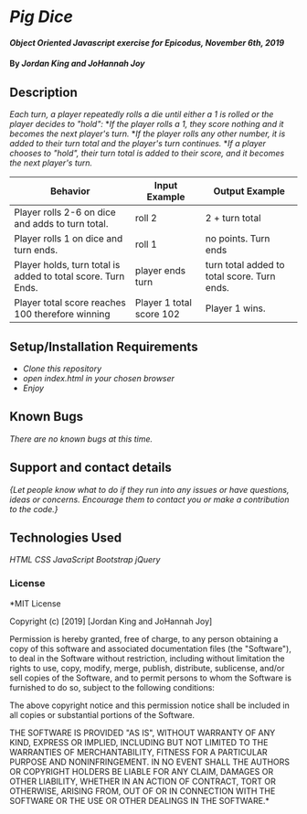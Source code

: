# _Pig Dice_

#### _Object Oriented Javascript exercise for Epicodus, November 6th, 2019_

#### By _**Jordan King and JoHannah Joy**_

## Description

_Each turn, a player repeatedly rolls a die until either a 1 is rolled or the player decides to "hold":_
*_If the player rolls a 1, they score nothing and it becomes the next player's turn._
*_If the player rolls any other number, it is added to their turn total and the player's turn continues._
*_If a player chooses to "hold", their turn total is added to their score, and it becomes the next player's turn._

|Behavior   |Input Example   |Output Example   |
|---|---|---|
|Player rolls 2-6 on dice and adds to turn total.   |roll 2   |2 + turn total  |
|Player rolls 1 on dice and turn ends.   |roll 1   | no points. Turn ends   |
|Player holds, turn total is added to total score. Turn Ends.   |player ends turn  |turn total added to total score. Turn ends.   |
|Player total score reaches 100 therefore winning   |Player 1 total score 102   |Player 1 wins.   |

## Setup/Installation Requirements

* _Clone this repository_
* _open index.html in your chosen browser_
* _Enjoy_

## Known Bugs

_There are no known bugs at this time._

## Support and contact details

_{Let people know what to do if they run into any issues or have questions, ideas or concerns.  Encourage them to contact you or make a contribution to the code.}_

## Technologies Used

_HTML_
_CSS_
_JavaScript_
_Bootstrap_
_jQuery_


### License

*MIT License

Copyright (c) [2019] [Jordan King and JoHannah Joy]

Permission is hereby granted, free of charge, to any person obtaining a copy
of this software and associated documentation files (the "Software"), to deal
in the Software without restriction, including without limitation the rights
to use, copy, modify, merge, publish, distribute, sublicense, and/or sell
copies of the Software, and to permit persons to whom the Software is
furnished to do so, subject to the following conditions:

The above copyright notice and this permission notice shall be included in all
copies or substantial portions of the Software.

THE SOFTWARE IS PROVIDED "AS IS", WITHOUT WARRANTY OF ANY KIND, EXPRESS OR
IMPLIED, INCLUDING BUT NOT LIMITED TO THE WARRANTIES OF MERCHANTABILITY,
FITNESS FOR A PARTICULAR PURPOSE AND NONINFRINGEMENT. IN NO EVENT SHALL THE
AUTHORS OR COPYRIGHT HOLDERS BE LIABLE FOR ANY CLAIM, DAMAGES OR OTHER
LIABILITY, WHETHER IN AN ACTION OF CONTRACT, TORT OR OTHERWISE, ARISING FROM,
OUT OF OR IN CONNECTION WITH THE SOFTWARE OR THE USE OR OTHER DEALINGS IN THE
SOFTWARE.*
